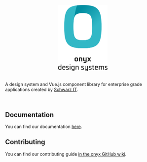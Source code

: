 <div align="center">
  <picture>
    <source media="(prefers-color-scheme: dark)" srcset="./.github/onyx-logo-light.svg">
    <source media="(prefers-color-scheme: light)" srcset="./.github/onyx-logo-dark.svg">
    <img alt="onyx logo" src="./.github/onyx-logo-dark.svg" width="160px">
  </picture>
</div>

<br>

A design system and Vue.js component library for enterprise grade applications created by [Schwarz IT](https://it.schwarz).

<br />

## Documentation

You can find our documentation [here](https://onyx.schwarz).

## Contributing

You can find our contributing guide [in the onyx GitHub wiki](https://github.com/SchwarzIT/onyx/wiki/Contribution-Coding-Guidelines).
